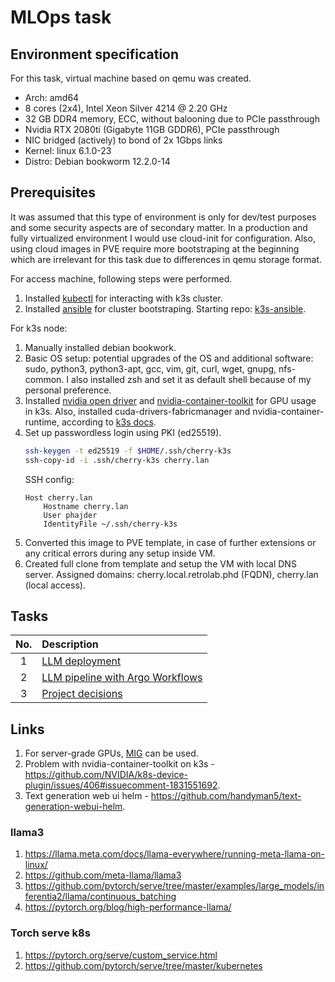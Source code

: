 # MLOps task

## Environment specification
For this task, virtual machine based on qemu was created.

* Arch: amd64
* 8 cores (2x4), Intel Xeon Silver 4214 @ 2.20 GHz
* 32 GB DDR4 memory, ECC, without balooning due to PCIe passthrough
* Nvidia RTX 2080ti (Gigabyte 11GB GDDR6), PCIe passthrough
* NIC bridged (actively) to bond of 2x 1Gbps links
* Kernel: linux 6.1.0-23
* Distro: Debian bookworm 12.2.0-14

## Prerequisites
It was assumed that this type of environment is only for dev/test purposes and some security aspects are of secondary matter. In a production and fully virtualized environment I would use cloud-init for configuration. Also, using cloud images in PVE require more bootstraping at the beginning which are irrelevant for this task due to differences in qemu storage format.

For access machine, following steps were performed.
1. Installed [kubectl](https://kubernetes.io/docs/tasks/tools/install-kubectl-macos/) for interacting with k3s cluster.
2. Installed [ansible](https://formulae.brew.sh/formula/ansible) for cluster bootstraping. Starting repo: [k3s-ansible](https://github.com/k3s-io/k3s-ansible).

For k3s node:
1. Manually installed debian bookwork.
2. Basic OS setup: potential upgrades of the OS and additional software: sudo, python3, python3-apt, gcc, vim, git, curl, wget, gnupg, nfs-common. I also installed zsh and set it as default shell because of my personal preference.
3. Installed [nvidia open driver](https://docs.nvidia.com/cuda/cuda-installation-guide-linux/index.html) and [nvidia-container-toolkit](https://docs.nvidia.com/datacenter/cloud-native/container-toolkit/latest/install-guide.html) for GPU usage in k3s. Also, installed cuda-drivers-fabricmanager and nvidia-container-runtime, according to [k3s docs](https://docs.k3s.io/advanced?_highlight=containerd#nvidia-container-runtime-support).
4. Set up passwordless login using PKI (ed25519).
    ```bash
    ssh-keygen -t ed25519 -f $HOME/.ssh/cherry-k3s
    ssh-copy-id -i .ssh/cherry-k3s cherry.lan
    ```
    SSH config:
    ```
    Host cherry.lan
        Hostname cherry.lan
        User phajder
        IdentityFile ~/.ssh/cherry-k3s
    ```
5. Converted this image to PVE template, in case of further extensions or any critical errors during any setup inside VM.
6. Created full clone from template and setup the VM with local DNS server. Assigned domains: cherry.local.retrolab.phd (FQDN), cherry.lan (local access).

## Tasks

| No. |                         Description                        |
| :-: | :--------------------------------------------------------- |
|  1  | [LLM deployment](/task-1/README.md) |
|  2  | [LLM pipeline with Argo Workflows](https://github.com/phajder/llama-argocd/blob/da661fe63ada0718a007c72c10de326fe3ed9c7e/README.md) |
|  3  | [Project decisions](/task-3/README.md) |

## Links

1. For server-grade GPUs, [MIG](https://docs.nvidia.com/datacenter/cloud-native/gpu-operator/latest/gpu-operator-mig.html) can be used.
2. Problem with nvidia-container-toolkit on k3s - https://github.com/NVIDIA/k8s-device-plugin/issues/406#issuecomment-1831551692.
3. Text generation web ui helm - https://github.com/handyman5/text-generation-webui-helm.

### llama3
1. https://llama.meta.com/docs/llama-everywhere/running-meta-llama-on-linux/
2. https://github.com/meta-llama/llama3
3. https://github.com/pytorch/serve/tree/master/examples/large_models/inferentia2/llama/continuous_batching
4. https://pytorch.org/blog/high-performance-llama/

### Torch serve k8s
1. https://pytorch.org/serve/custom_service.html
2. https://github.com/pytorch/serve/tree/master/kubernetes


